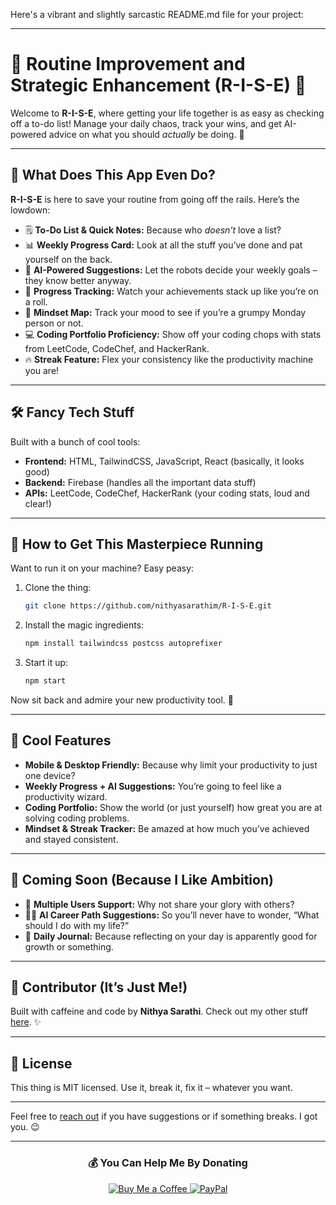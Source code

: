 Here's a vibrant and slightly sarcastic README.md file for your project:

---

# 🌟 Routine Improvement and Strategic Enhancement (R-I-S-E) 🌟

Welcome to **R-I-S-E**, where getting your life together is as easy as checking off a to-do list! Manage your daily chaos, track your wins, and get AI-powered advice on what you should *actually* be doing. 🎯

---

## 📝 What Does This App Even Do?

**R-I-S-E** is here to save your routine from going off the rails. Here’s the lowdown:

- 🗒 **To-Do List & Quick Notes:** Because who *doesn't* love a list?
- 📊 **Weekly Progress Card:** Look at all the stuff you’ve done and pat yourself on the back.
- 🧠 **AI-Powered Suggestions:** Let the robots decide your weekly goals – they know better anyway.
- 💪 **Progress Tracking:** Watch your achievements stack up like you’re on a roll.
- 🎯 **Mindset Map:** Track your mood to see if you’re a grumpy Monday person or not.
- 💻 **Coding Portfolio Proficiency:** Show off your coding chops with stats from LeetCode, CodeChef, and HackerRank.
- 🔥 **Streak Feature:** Flex your consistency like the productivity machine you are!

---

## 🛠 Fancy Tech Stuff

Built with a bunch of cool tools:

- **Frontend:** HTML, TailwindCSS, JavaScript, React (basically, it looks good)
- **Backend:** Firebase (handles all the important data stuff)
- **APIs:** LeetCode, CodeChef, HackerRank (your coding stats, loud and clear!)

---

## 🚀 How to Get This Masterpiece Running

Want to run it on your machine? Easy peasy:

1. Clone the thing:
   ```bash
   git clone https://github.com/nithyasarathim/R-I-S-E.git
   ```

2. Install the magic ingredients:
   ```bash
   npm install tailwindcss postcss autoprefixer
   ```

3. Start it up:
   ```bash
   npm start
   ```

Now sit back and admire your new productivity tool. 👏

---

## 🌟 Cool Features

- **Mobile & Desktop Friendly:** Because why limit your productivity to just one device?
- **Weekly Progress + AI Suggestions:** You’re going to feel like a productivity wizard.
- **Coding Portfolio:** Show the world (or just yourself) how great you are at solving coding problems.
- **Mindset & Streak Tracker:** Be amazed at how much you’ve achieved and stayed consistent.

---

## 🌈 Coming Soon (Because I Like Ambition)

- 👥 **Multiple Users Support:** Why not share your glory with others?
- 🧑‍💼 **AI Career Path Suggestions:** So you’ll never have to wonder, “What should I do with my life?”
- 📅 **Daily Journal:** Because reflecting on your day is apparently good for growth or something.

---

## 🤝 Contributor (It’s Just Me!)

Built with caffeine and code by **Nithya Sarathi**. Check out my other stuff [here](https://github.com/nithyasarathim). ✨

---

## 📄 License

This thing is MIT licensed. Use it, break it, fix it – whatever you want.

---

Feel free to [reach out](https://github.com/nithyasarathim) if you have suggestions or if something breaks. I got you. 😉

---


<div align="center">
  <h3>💰 You Can Help Me By Donating</h3>
  <a href="https://buymeacoffee.com/nithyasarathim">
    <img src="https://img.shields.io/badge/Buy%20Me%20a%20Coffee-ffdd00?style=for-the-badge&logo=buy-me-a-coffee&logoColor=black" alt="Buy Me a Coffee"/>
  </a>
  <a href="https://paypal.me/contact.nithyasarathathi@gmail.com">
    <img src="https://img.shields.io/badge/PayPal-00457C?style=for-the-badge&logo=paypal&logoColor=white" alt="PayPal"/>
  </a>
</div>

